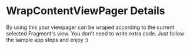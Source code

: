 # WrapContentViewPager Details
  
By using this your viewpager can be wraped according to the current selected Fragment's view. You don't need to write extra code. Just follow the sample app steps and enjoy :)
